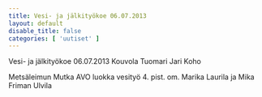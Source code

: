 ```yaml
---
title: Vesi- ja jälkityökoe 06.07.2013
layout: default
disable_title: false
categories: [ 'uutiset' ]
---
```


Vesi- ja jälkityökoe 06.07.2013 Kouvola Tuomari Jari Koho

Metsäleimun Mutka AVO luokka vesityö 4. pist. om. Marika Laurila ja Mika Friman Ulvila
